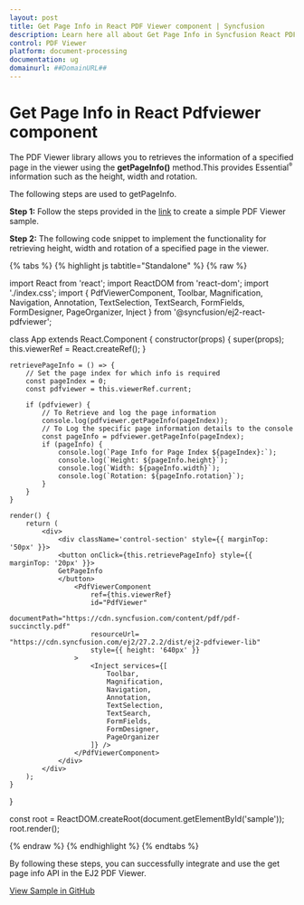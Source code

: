 ```yaml
---
layout: post
title: Get Page Info in React PDF Viewer component | Syncfusion
description: Learn here all about Get Page Info in Syncfusion React PDF Viewer component of Syncfusion Essential JS 2 and more.
control: PDF Viewer
platform: document-processing
documentation: ug
domainurl: ##DomainURL##
---
```


# Get Page Info in React Pdfviewer component

The PDF Viewer library allows you to retrieves the information of a specified page in the viewer using the **getPageInfo()** method.This provides Essential<sup style="font-size:70%">&reg;</sup> information such as the height, width and rotation.

The following steps are used to getPageInfo.

**Step 1:** Follow the steps provided in the [link](https://ej2.syncfusion.com/react/documentation/pdfviewer/getting-started/) to create a simple PDF Viewer sample.

**Step 2:** The following code snippet to implement the functionality for retrieving height, width and rotation of a specified page in the viewer.

{% tabs %}
{% highlight js tabtitle="Standalone" %}
{% raw %}

import React from 'react';
import ReactDOM from 'react-dom';
import './index.css';
import {
    PdfViewerComponent,
    Toolbar,
    Magnification,
    Navigation,
    Annotation,
    TextSelection,
    TextSearch,
    FormFields,
    FormDesigner,
    PageOrganizer,
    Inject
} from '@syncfusion/ej2-react-pdfviewer';

class App extends React.Component {
    constructor(props) {
        super(props);
        this.viewerRef = React.createRef();
    }

    retrievePageInfo = () => {
        // Set the page index for which info is required
        const pageIndex = 0;
        const pdfviewer = this.viewerRef.current;

        if (pdfviewer) {
            // To Retrieve and log the page information
            console.log(pdfviewer.getPageInfo(pageIndex));
            // To Log the specific page information details to the console
            const pageInfo = pdfviewer.getPageInfo(pageIndex);
            if (pageInfo) {
                console.log(`Page Info for Page Index ${pageIndex}:`);
                console.log(`Height: ${pageInfo.height}`);
                console.log(`Width: ${pageInfo.width}`);
                console.log(`Rotation: ${pageInfo.rotation}`);
            }
        }
    }

    render() {
        return (
            <div>
                <div className='control-section' style={{ marginTop: '50px' }}>
                <button onClick={this.retrievePageInfo} style={{ marginTop: '20px' }}>
                GetPageInfo
                </button>
                    <PdfViewerComponent
                        ref={this.viewerRef}
                        id="PdfViewer"
                        documentPath="https://cdn.syncfusion.com/content/pdf/pdf-succinctly.pdf"
                        resourceUrl= "https://cdn.syncfusion.com/ej2/27.2.2/dist/ej2-pdfviewer-lib"
                        style={{ height: '640px' }}
                    >
                        <Inject services={[
                            Toolbar,
                            Magnification,
                            Navigation,
                            Annotation,
                            TextSelection,
                            TextSearch,
                            FormFields,
                            FormDesigner,
                            PageOrganizer
                        ]} />
                    </PdfViewerComponent>
                </div>
            </div>
        );
    }
}

const root = ReactDOM.createRoot(document.getElementById('sample'));
root.render(<App />);

{% endraw %}
{% endhighlight %}
{% endtabs %}

By following these steps, you can successfully integrate and use the get page info API in the EJ2 PDF Viewer.

[View Sample in GitHub](https://github.com/SyncfusionExamples/react-pdf-viewer-examples/tree/master/How%20to)